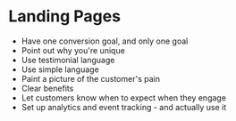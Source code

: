 # Landing Pages

-   Have one conversion goal, and only one goal
-   Point out why you're unique
-   Use testimonial language
-   Use simple language
-   Paint a picture of the customer's pain
-   Clear benefits
-   Let customers know when to expect when they engage
-   Set up analytics and event tracking - and actually use it